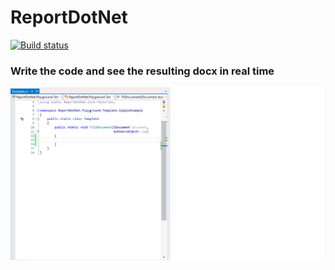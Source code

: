 # ReportDotNet

[![Build status](https://ci.appveyor.com/api/projects/status/0d7pkhx0kc6bp6mi/branch/master?svg=true)](https://ci.appveyor.com/project/mif007/reportdotnet/branch/master)

### Write the code and see the resulting docx in real time
![gif.gif](gif.gif)
